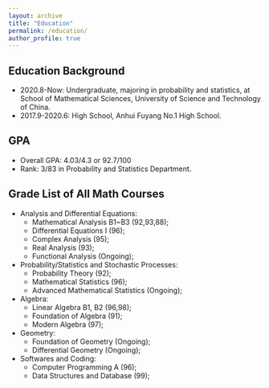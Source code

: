 ```yaml
---
layout: archive
title: "Education"
permalink: /education/
author_profile: true
---
```


Education Background
---
* 2020.8-Now: Undergraduate, majoring in probability and statistics, at School of Mathematical Sciences, University of Science and Technology of China.
* 2017.9-2020.6: High School, Anhui Fuyang No.1 High School.

GPA
---
* Overall GPA: 4.03/4.3 or 92.7/100
* Rank: 3/83 in Probability and Statistics Department.

Grade List of All Math Courses
---
* Analysis and Differential Equations:
  * Mathematical Analysis B1~B3 (92,93,88);
  * Differential Equations I (96);
  * Complex Analysis (95);
  * Real Analysis (93);
  * Functional Analysis (Ongoing);
* Probability/Statistics and Stochastic Processes:
  * Probability Theory (92);
  * Mathematical Statistics (96);
  * Advanced Mathematical Statistics (Ongoing);
* Algebra: 
  * Linear Algebra B1, B2 (96,98);
  * Foundation of Algebra (91);
  * Modern Algebra (97);
* Geometry:
  * Foundation of Geometry (Ongoing);
  * Differential Geometry (Ongoing);
* Softwares and Coding:
  * Computer Programming A (96);
  * Data Structures and Database (99);
